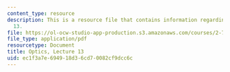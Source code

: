 ```yaml
---
content_type: resource
description: This is a resource file that contains information regarding optics lecture
  13.
file: https://ol-ocw-studio-app-production.s3.amazonaws.com/courses/2-71-optics-spring-2014/ec1f3a7e694918d36cd70082cf9dcc6c_MIT2_71S14_lec13_notes.pdf
file_type: application/pdf
resourcetype: Document
title: Optics, Lecture 13
uid: ec1f3a7e-6949-18d3-6cd7-0082cf9dcc6c
---
```

